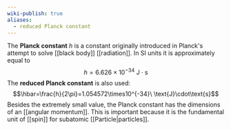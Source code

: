 ```yaml
---
wiki-publish: true
aliases:
  - reduced Planck constant
---
```

The **Planck constant** $h$ is a constant originally introduced in Planck's attempt to solve [[black body]] [[radiation]]. In SI units it is approximately equal to
$$h=6.626\times10^{-34}\ \text{J}\cdot\text{s}$$
The **reduced Planck constant** is also used:
$$\hbar=\frac{h}{2\pi}=1.054572\times10^{-34}\ \text{J}\cdot\text{s}$$
Besides the extremely small value, the Planck constant has the dimensions of an [[angular momentum]]. This is important because it is the fundamental unit of [[spin]] for subatomic [[Particle|particles]].
